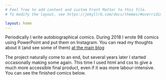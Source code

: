 ```yaml
---
# Feel free to add content and custom Front Matter to this file.
# To modify the layout, see https://jekyllrb.com/docs/themes/#overriding-theme-defaults

layout: home
---
```



Periodically I write autobiographical comics. During 2018 I wrote 98 comics using PowerPoint and put them on Instagram. You can read my thoughts about it (and see some of them) [at the main blog](https://joereddington.github.io/2019/08/18/comics.html) 


The project naturally come to an end, but several years later I started occasionally making some again. This time I used html and css to give a much more accessible final product, even if it was more labour-intensive. You can see the finished comics below.  
